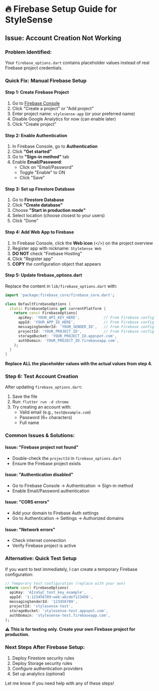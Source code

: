 # 🔥 Firebase Setup Guide for StyleSense

## Issue: Account Creation Not Working

### **Problem Identified:**
Your `firebase_options.dart` contains placeholder values instead of real Firebase project credentials.

### **Quick Fix: Manual Firebase Setup**

#### **Step 1: Create Firebase Project**
1. Go to [Firebase Console](https://console.firebase.google.com/)
2. Click "Create a project" or "Add project"
3. Enter project name: `stylesense-app` (or your preferred name)
4. Disable Google Analytics for now (can enable later)
5. Click "Create project"

#### **Step 2: Enable Authentication**
1. In Firebase Console, go to **Authentication**
2. Click **"Get started"**
3. Go to **"Sign-in method"** tab
4. Enable **Email/Password**:
   - Click on "Email/Password"
   - Toggle "Enable" to ON
   - Click "Save"

#### **Step 3: Set up Firestore Database**
1. Go to **Firestore Database**
2. Click **"Create database"**
3. Choose **"Start in production mode"**
4. Select location (choose closest to your users)
5. Click "Done"

#### **Step 4: Add Web App to Firebase**
1. In Firebase Console, click the **Web icon** (</>) on the project overview
2. Register app with nickname: `StyleSense Web`
3. **DO NOT** check "Firebase Hosting"
4. Click "Register app"
5. **COPY** the configuration object that appears

#### **Step 5: Update firebase_options.dart**
Replace the content in `lib/firebase_options.dart` with:

```dart
import 'package:firebase_core/firebase_core.dart';

class DefaultFirebaseOptions {
  static FirebaseOptions get currentPlatform {
    return const FirebaseOptions(
      apiKey: 'YOUR_API_KEY_HERE',           // From Firebase config
      appId: 'YOUR_APP_ID_HERE',             // From Firebase config  
      messagingSenderId: 'YOUR_SENDER_ID',   // From Firebase config
      projectId: 'YOUR_PROJECT_ID',          // From Firebase config
      storageBucket: 'YOUR_PROJECT_ID.appspot.com',
      authDomain: 'YOUR_PROJECT_ID.firebaseapp.com',
    );
  }
}
```

**Replace ALL the placeholder values with the actual values from step 4.**

### **Step 6: Test Account Creation**

After updating `firebase_options.dart`:

1. Save the file
2. Run: `flutter run -d chrome`
3. Try creating an account with:
   - Valid email (e.g., `test@example.com`)
   - Password (6+ characters)
   - Full name

### **Common Issues & Solutions:**

#### **Issue: "Firebase project not found"**
- Double-check the `projectId` in `firebase_options.dart`
- Ensure the Firebase project exists

#### **Issue: "Authentication disabled"**
- Go to Firebase Console → Authentication → Sign-in method
- Enable Email/Password authentication

#### **Issue: "CORS errors"**
- Add your domain to Firebase Auth settings
- Go to Authentication → Settings → Authorized domains

#### **Issue: "Network errors"**
- Check internet connection
- Verify Firebase project is active

### **Alternative: Quick Test Setup**

If you want to test immediately, I can create a temporary Firebase configuration:

```dart
// Temporary test configuration (replace with your own)
return const FirebaseOptions(
  apiKey: 'AIzaSyC_test_key_example',
  appId: '1:123456789:web:abcdef123456',
  messagingSenderId: '123456789',
  projectId: 'stylesense-test',
  storageBucket: 'stylesense-test.appspot.com',
  authDomain: 'stylesense-test.firebaseapp.com',
);
```

**⚠️ This is for testing only. Create your own Firebase project for production.**

### **Next Steps After Firebase Setup:**
1. Deploy Firestore security rules
2. Deploy Storage security rules  
3. Configure authentication providers
4. Set up analytics (optional)

Let me know if you need help with any of these steps!
